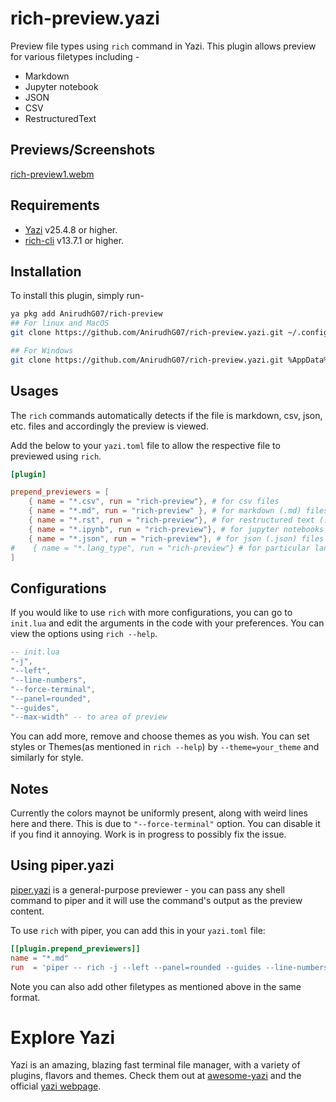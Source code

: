 # rich-preview.yazi

Preview file types using `rich` command in Yazi. This plugin allows preview for various filetypes including -

- Markdown
- Jupyter notebook
- JSON
- CSV
- RestructuredText

## Previews/Screenshots

[rich-preview1.webm](https://github.com/user-attachments/assets/580e36a8-249f-48a8-95fc-8c3d60e6a7d7)

## Requirements

- [Yazi](https://github.com/sxyazi/yazi) v25.4.8 or higher.
- [rich-cli](https://github.com/Textualize/rich) v13.7.1 or higher.

## Installation

To install this plugin, simply run-

```bash
ya pkg add AnirudhG07/rich-preview
## For linux and MacOS
git clone https://github.com/AnirudhG07/rich-preview.yazi.git ~/.config/yazi/plugins/rich-preview.yazi

## For Windows
git clone https://github.com/AnirudhG07/rich-preview.yazi.git %AppData%\yazi\config\plugins\rich-preview.yazi
```

## Usages

The `rich` commands automatically detects if the file is markdown, csv, json, etc. files and accordingly the preview is viewed.

Add the below to your `yazi.toml` file to allow the respective file to previewed using `rich`.

```toml
[plugin]

prepend_previewers = [
    { name = "*.csv", run = "rich-preview"}, # for csv files
    { name = "*.md", run = "rich-preview" }, # for markdown (.md) files
    { name = "*.rst", run = "rich-preview"}, # for restructured text (.rst) files
    { name = "*.ipynb", run = "rich-preview"}, # for jupyter notebooks (.ipynb)
    { name = "*.json", run = "rich-preview"}, # for json (.json) files
#    { name = "*.lang_type", run = "rich-preview"} # for particular language files eg. .py, .go., .lua, etc.
]
```

## Configurations

If you would like to use `rich` with more configurations, you can go to `init.lua` and edit the arguments in the code with your preferences. You can view the options using `rich --help`.

```lua
-- init.lua
"-j",
"--left",
"--line-numbers",
"--force-terminal",
"--panel=rounded",
"--guides",
"--max-width" -- to area of preview
```

You can add more, remove and choose themes as you wish. You can set styles or Themes(as mentioned in `rich --help`) by `--theme=your_theme` and similarly for style.

## Notes

Currently the colors maynot be uniformly present, along with weird lines here and there. This is due to `"--force-terminal"` option. You can disable it if you find it annoying. Work is in progress to possibly fix the issue.

## Using piper.yazi

[piper.yazi](https://github.com/yazi-rs/plugins/tree/main/piper.yazi) is a general-purpose previewer - you can pass any shell command to piper and it will use the command's output as the preview content.

To use `rich` with piper, you can add this in your `yazi.toml` file:

```toml
[[plugin.prepend_previewers]]
name = "*.md"
run  = 'piper -- rich -j --left --panel=rounded --guides --line-numbers --force-terminal "$1"'
```

Note you can also add other filetypes as mentioned above in the same format.

# Explore Yazi

Yazi is an amazing, blazing fast terminal file manager, with a variety of plugins, flavors and themes. Check them out at [awesome-yazi](https://github.com/AnirudhG07/awesome-yazi) and the official [yazi webpage](https://yazi-rs.github.io/).
